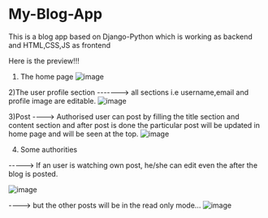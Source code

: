 # My-Blog-App
This is a blog app based on Django-Python which is working as backend and HTML,CSS,JS as frontend


Here is the preview!!!
1) The home page
![image](https://user-images.githubusercontent.com/73846184/197350854-41d4602e-171a-4753-81ec-538ff0ef3b4f.png)

2)The user profile section
-------> all sections i.e username,email and profile image are editable.
![image](https://user-images.githubusercontent.com/73846184/197350919-17ea019a-ab2b-4385-ac08-2f76fdd62b6f.png)

3)Post
----> Authorised user can post by filling the title section and content section and after post is done the particular post will be updated in home page and will be seen at the top.
![image](https://user-images.githubusercontent.com/73846184/197352268-0cda7979-6c5d-4004-bd65-cdaae651cbbc.png)

4) Some authorities

-----> If an user is watching own post, he/she can edit even the after the blog is posted.

![image](https://user-images.githubusercontent.com/73846184/197352700-6506b1e4-28c2-4687-913f-78549f233c2a.png)


----> but the other posts will be in the read only mode...
![image](https://user-images.githubusercontent.com/73846184/197352572-947ce2b7-59a9-4cc1-a8f1-bb0c320e0722.png)


